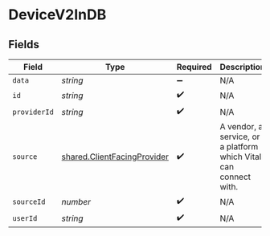 # DeviceV2InDB


## Fields

| Field                                                                             | Type                                                                              | Required                                                                          | Description                                                                       |
| --------------------------------------------------------------------------------- | --------------------------------------------------------------------------------- | --------------------------------------------------------------------------------- | --------------------------------------------------------------------------------- |
| `data`                                                                            | *string*                                                                          | :heavy_minus_sign:                                                                | N/A                                                                               |
| `id`                                                                              | *string*                                                                          | :heavy_check_mark:                                                                | N/A                                                                               |
| `providerId`                                                                      | *string*                                                                          | :heavy_check_mark:                                                                | N/A                                                                               |
| `source`                                                                          | [shared.ClientFacingProvider](../../../sdk/models/shared/clientfacingprovider.md) | :heavy_check_mark:                                                                | A vendor, a service, or a platform which Vital can connect with.                  |
| `sourceId`                                                                        | *number*                                                                          | :heavy_check_mark:                                                                | N/A                                                                               |
| `userId`                                                                          | *string*                                                                          | :heavy_check_mark:                                                                | N/A                                                                               |